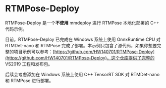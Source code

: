 # RTMPose-Deploy

RTMPose-Deploy 是一个**不使用** mmdeploy 进行 RTMPose 本地化部署的 C++ 代码示例。

目前，RTMPose-Deploy 已完成在 Windows 系统上使用 OnnxRuntime CPU 对 RTMDet-nano 和 RTMPose 完成了部署。本示例只包含了源代码，如果你想要完整的项目示例可以参考：[https://github.com/HW140701/RTMPose-Deploy](https://github.com/HW140701/RTMPose-Deploy)，这个仓库提供了完整的 VS2019 工程和发布包。

后续会考虑添加在 Windows 系统上使用 C++ TensorRT SDK 对 RTMDet-nano 和 RTMPose 进行部署。
